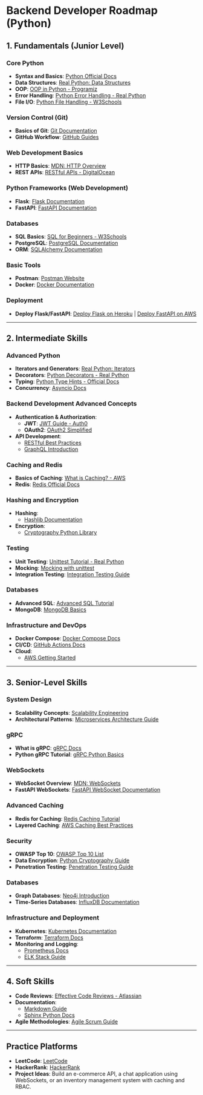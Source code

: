 # Backend Developer Roadmap (Python)

## 1. Fundamentals (Junior Level)

### Core Python
- **Syntax and Basics**: [Python Official Docs](https://docs.python.org/3/tutorial/)
- **Data Structures**: [Real Python: Data Structures](https://realpython.com/python-data-structures/)
- **OOP**: [OOP in Python - Programiz](https://www.programiz.com/python-programming/object-oriented-programming)
- **Error Handling**: [Python Error Handling - Real Python](https://realpython.com/python-exceptions/)
- **File I/O**: [Python File Handling - W3Schools](https://www.w3schools.com/python/python_file_handling.asp)

### Version Control (Git)
- **Basics of Git**: [Git Documentation](https://git-scm.com/doc)
- **GitHub Workflow**: [GitHub Guides](https://guides.github.com/)

### Web Development Basics
- **HTTP Basics**: [MDN: HTTP Overview](https://developer.mozilla.org/en-US/docs/Web/HTTP/Overview)
- **REST APIs**: [RESTful APIs - DigitalOcean](https://www.digitalocean.com/community/tutorials/an-introduction-to-api-s-for-beginners)

### Python Frameworks (Web Development)
- **Flask**: [Flask Documentation](https://flask.palletsprojects.com/)
- **FastAPI**: [FastAPI Documentation](https://fastapi.tiangolo.com/)

### Databases
- **SQL Basics**: [SQL for Beginners - W3Schools](https://www.w3schools.com/sql/)
- **PostgreSQL**: [PostgreSQL Documentation](https://www.postgresql.org/docs/)
- **ORM**: [SQLAlchemy Documentation](https://docs.sqlalchemy.org/)

### Basic Tools
- **Postman**: [Postman Website](https://www.postman.com/)
- **Docker**: [Docker Documentation](https://docs.docker.com/)

### Deployment
- **Deploy Flask/FastAPI**: [Deploy Flask on Heroku](https://devcenter.heroku.com/articles/deploying-python) | [Deploy FastAPI on AWS](https://fastapi.tiangolo.com/deployment/)

---

## 2. Intermediate Skills

### Advanced Python
- **Iterators and Generators**: [Real Python: Iterators](https://realpython.com/introduction-to-python-generators/)
- **Decorators**: [Python Decorators - Real Python](https://realpython.com/primer-on-python-decorators/)
- **Typing**: [Python Type Hints - Official Docs](https://docs.python.org/3/library/typing.html)
- **Concurrency**: [Asyncio Docs](https://docs.python.org/3/library/asyncio.html)

### Backend Development Advanced Concepts
- **Authentication & Authorization**:
  - **JWT**: [JWT Guide - Auth0](https://jwt.io/introduction/)
  - **OAuth2**: [OAuth2 Simplified](https://aaronparecki.com/oauth-2-simplified/)
- **API Development**:
  - [RESTful Best Practices](https://restfulapi.net/)
  - [GraphQL Introduction](https://graphql.org/learn/)

### Caching and Redis
- **Basics of Caching**: [What is Caching? - AWS](https://aws.amazon.com/caching/)
- **Redis**: [Redis Official Docs](https://redis.io/docs/)

### Hashing and Encryption
- **Hashing**:
  - [Hashlib Documentation](https://docs.python.org/3/library/hashlib.html)
- **Encryption**:
  - [Cryptography Python Library](https://cryptography.io/en/latest/)

### Testing
- **Unit Testing**: [Unittest Tutorial - Real Python](https://realpython.com/python-testing/)
- **Mocking**: [Mocking with unittest](https://docs.python.org/3/library/unittest.mock.html)
- **Integration Testing**: [Integration Testing Guide](https://www.guru99.com/integration-testing.html)

### Databases
- **Advanced SQL**: [Advanced SQL Tutorial](https://learnsql.com/blog/advanced-sql-queries/)
- **MongoDB**: [MongoDB Basics](https://www.mongodb.com/docs/manual/)

### Infrastructure and DevOps
- **Docker Compose**: [Docker Compose Docs](https://docs.docker.com/compose/)
- **CI/CD**: [GitHub Actions Docs](https://docs.github.com/en/actions)
- **Cloud**:
  - [AWS Getting Started](https://aws.amazon.com/getting-started/)

---

## 3. Senior-Level Skills

### System Design
- **Scalability Concepts**: [Scalability Engineering](https://www.scaleyourapp.com/)
- **Architectural Patterns**: [Microservices Architecture Guide](https://microservices.io/)

### gRPC
- **What is gRPC**: [gRPC Docs](https://grpc.io/docs/)
- **Python gRPC Tutorial**: [gRPC Python Basics](https://grpc.io/docs/languages/python/basics/)

### WebSockets
- **WebSocket Overview**: [MDN: WebSockets](https://developer.mozilla.org/en-US/docs/Web/API/WebSockets_API)
- **FastAPI WebSockets**: [FastAPI WebSocket Documentation](https://fastapi.tiangolo.com/advanced/websockets/)

### Advanced Caching
- **Redis for Caching**: [Redis Caching Tutorial](https://redis.io/docs/manual/cache/)
- **Layered Caching**: [AWS Caching Best Practices](https://aws.amazon.com/blogs/architecture/caching-best-practices/)

### Security
- **OWASP Top 10**: [OWASP Top 10 List](https://owasp.org/www-project-top-ten/)
- **Data Encryption**: [Python Cryptography Guide](https://cryptography.io/en/latest/)
- **Penetration Testing**: [Penetration Testing Guide](https://owasp.org/www-community/Penetration_Testing)

### Databases
- **Graph Databases**: [Neo4j Introduction](https://neo4j.com/developer/graph-database/)
- **Time-Series Databases**: [InfluxDB Documentation](https://www.influxdata.com/)

### Infrastructure and Deployment
- **Kubernetes**: [Kubernetes Documentation](https://kubernetes.io/docs/home/)
- **Terraform**: [Terraform Docs](https://www.terraform.io/docs/)
- **Monitoring and Logging**:
  - [Prometheus Docs](https://prometheus.io/docs/)
  - [ELK Stack Guide](https://www.elastic.co/what-is/elk-stack)

---

## 4. Soft Skills
- **Code Reviews**: [Effective Code Reviews - Atlassian](https://www.atlassian.com/blog/git/written-unwritten-guide-effective-pull-requests)
- **Documentation**:
  - [Markdown Guide](https://www.markdownguide.org/)
  - [Sphinx Python Docs](https://www.sphinx-doc.org/en/master/)
- **Agile Methodologies**: [Agile Scrum Guide](https://www.scrum.org/resources/what-is-scrum)

---

## Practice Platforms
- **LeetCode**: [LeetCode](https://leetcode.com/)
- **HackerRank**: [HackerRank](https://www.hackerrank.com/)
- **Project Ideas**: Build an e-commerce API, a chat application using WebSockets, or an inventory management system with caching and RBAC.
